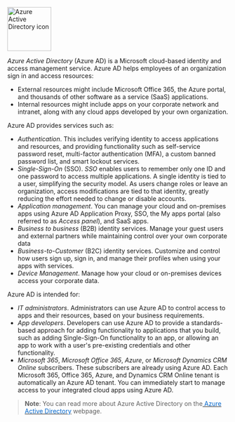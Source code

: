 


<p style="text-align:left;"><img src="../Linked_Image_Files/azureactivedirectory1.png" width="100" height="100" alt="Azure Active Directory icon"></p>

*Azure Active Directory* (Azure AD) is a Microsoft cloud-based identity and access management service. Azure AD helps employees of an organization sign in and access resources:

- External resources might include Microsoft Office 365, the Azure portal, and thousands of other software as a service (SaaS) applications.
- Internal resources might include apps on your corporate network and intranet, along with any cloud apps developed by your own organization.

Azure AD provides services such as:

- *Authentication*. This includes verifying identity to access applications and resources, and providing functionality such as self-service password reset, multi-factor authentication (MFA), a custom banned password list, and smart lockout services.
- *Single-Sign-On* (SSO). *SSO* enables users to remember only one ID and one password to access multiple applications. A single identity is tied to a user, simplifying the security model. As users change roles or leave an organization, access modifications are tied to that identity, greatly reducing the effort needed to change or disable accounts.
- *Application management*. You can manage your cloud and on-premises apps using Azure AD Application Proxy, SSO, the My apps portal (also referred to as *Access panel*), and SaaS apps.
- *Business to business* (B2B) identity services. Manage your guest users and external partners while maintaining control over your own corporate data
- *Business-to-Customer* (B2C) identity services. Customize and control how users sign up, sign in, and manage their profiles when using your apps with services.
- *Device Management*. Manage how your cloud or on-premises devices access your corporate data.


Azure AD is intended for:

- *IT administrators*. Administrators can use Azure AD to control access to apps and their resources, based on your business requirements.
- *App developers*. Developers can use Azure AD to provide a standards-based approach for adding functionality to applications that you build,
 such as adding Single-Sign-On functionality to an app, or allowing an app to work with a user's pre-existing credentials and other functionality.
- *Microsoft 365*, *Microsoft Office 365*, *Azure*, or *Microsoft Dynamics CRM Online* subscribers. These subscribers are already using Azure AD. Each Microsoft 365, Office 365, Azure, and Dynamics CRM Online tenant is automatically an Azure AD tenant. You can immediately start to manage access to your integrated cloud apps using Azure AD.



> **Note**: You can read more about Azure Active Directory on the<a href="https://azure.microsoft.com/en-us/services/active-directory/" target="_blank"><span style="color: #0066cc;" color="#0066cc"> Azure Active Directory</span></a> webpage.